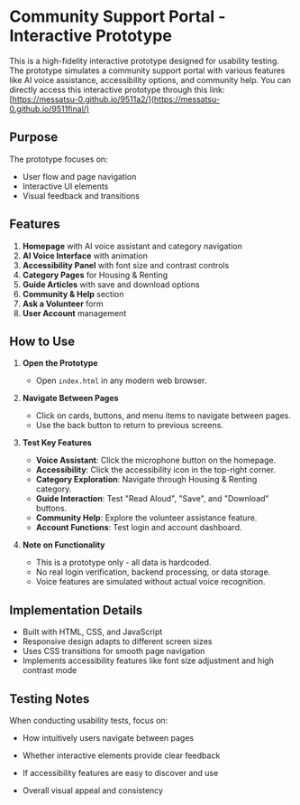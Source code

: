 # Community Support Portal - Interactive Prototype

This is a high-fidelity interactive prototype designed for usability testing. The prototype simulates a community support portal with various features like AI voice assistance, accessibility options, and community help. You can directly access this interactive prototype through this link: [https://messatsu-0.github.io/9511a2/](https://messatsu-0.github.io/9511final/)

## Purpose

The prototype focuses on:
- User flow and page navigation
- Interactive UI elements
- Visual feedback and transitions

## Features

1. **Homepage** with AI voice assistant and category navigation
2. **AI Voice Interface** with animation
3. **Accessibility Panel** with font size and contrast controls
4. **Category Pages** for Housing & Renting
5. **Guide Articles** with save and download options
6. **Community & Help** section
7. **Ask a Volunteer** form
8. **User Account** management

## How to Use

1. **Open the Prototype**
   - Open `index.html` in any modern web browser.

2. **Navigate Between Pages**
   - Click on cards, buttons, and menu items to navigate between pages.
   - Use the back button to return to previous screens.

3. **Test Key Features**
   - **Voice Assistant**: Click the microphone button on the homepage.
   - **Accessibility**: Click the accessibility icon in the top-right corner.
   - **Category Exploration**: Navigate through Housing & Renting category.
   - **Guide Interaction**: Test "Read Aloud", "Save", and "Download" buttons.
   - **Community Help**: Explore the volunteer assistance feature.
   - **Account Functions**: Test login and account dashboard.

4. **Note on Functionality**
   - This is a prototype only - all data is hardcoded.
   - No real login verification, backend processing, or data storage.
   - Voice features are simulated without actual voice recognition.

## Implementation Details

- Built with HTML, CSS, and JavaScript
- Responsive design adapts to different screen sizes
- Uses CSS transitions for smooth page navigation
- Implements accessibility features like font size adjustment and high contrast mode

## Testing Notes

When conducting usability tests, focus on:
- How intuitively users navigate between pages
- Whether interactive elements provide clear feedback
- If accessibility features are easy to discover and use

- Overall visual appeal and consistency 

